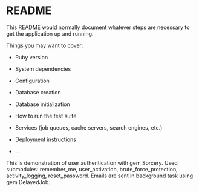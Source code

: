 # README

This README would normally document whatever steps are necessary to get the
application up and running.

Things you may want to cover:

* Ruby version

* System dependencies

* Configuration

* Database creation

* Database initialization

* How to run the test suite

* Services (job queues, cache servers, search engines, etc.)

* Deployment instructions

* ...


This is demonstration of user authentication with gem Sorcery. Used submodules: remember_me, user_activation, brute_force_protection, activity_logging, reset_password. Emails are sent in background task using gem DelayedJob.
